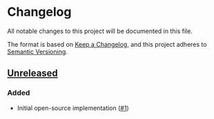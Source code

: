 # Changelog
All notable changes to this project will be documented in this file.

The format is based on [Keep a Changelog](https://keepachangelog.com/en/1.0.0/),
and this project adheres to [Semantic Versioning](https://semver.org/spec/v2.0.0.html).

## [Unreleased]
### Added

- Initial open-source implementation ([#1])

[Unreleased]: https://github.com/projectsyn/component-nfs-subdir-external-provisioner/compare/dcd7a2510dda0cc0946b3839a5a244c032f531f6...HEAD
[#1]: https://github.com/projectsyn/component-nfs-subdir-external-provisioner/pull/1
